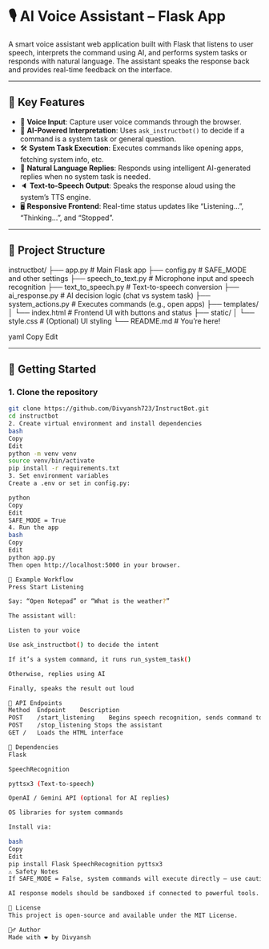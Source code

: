 # 🎙️ AI Voice Assistant – Flask App

A smart voice assistant web application built with Flask that listens to user speech, interprets the command using AI, and performs system tasks or responds with natural language. The assistant speaks the response back and provides real-time feedback on the interface.

---

## 🧠 Key Features

- 🎤 **Voice Input**: Capture user voice commands through the browser.
- 🧠 **AI-Powered Interpretation**: Uses `ask_instructbot()` to decide if a command is a system task or general question.
- 🛠️ **System Task Execution**: Executes commands like opening apps, fetching system info, etc.
- 💬 **Natural Language Replies**: Responds using intelligent AI-generated replies when no system task is needed.
- 🔈 **Text-to-Speech Output**: Speaks the response aloud using the system’s TTS engine.
- 🖥️ **Responsive Frontend**: Real-time status updates like “Listening…”, “Thinking…”, and “Stopped”.

---

## 📁 Project Structure

instructbot/
├── app.py # Main Flask app
├── config.py # SAFE_MODE and other settings
├── speech_to_text.py # Microphone input and speech recognition
├── text_to_speech.py # Text-to-speech conversion
├── ai_response.py # AI decision logic (chat vs system task)
├── system_actions.py # Executes commands (e.g., open apps)
├── templates/
│ └── index.html # Frontend UI with buttons and status
├── static/
│ └── style.css # (Optional) UI styling
└── README.md # You’re here!

yaml
Copy
Edit

---

## 🚀 Getting Started

### 1. Clone the repository
```bash
git clone https://github.com/Divyansh723/InstructBot.git
cd instructbot
2. Create virtual environment and install dependencies
bash
Copy
Edit
python -m venv venv
source venv/bin/activate  
pip install -r requirements.txt
3. Set environment variables
Create a .env or set in config.py:

python
Copy
Edit
SAFE_MODE = True  
4. Run the app
bash
Copy
Edit
python app.py
Then open http://localhost:5000 in your browser.

🧪 Example Workflow
Press Start Listening

Say: “Open Notepad” or “What is the weather?”

The assistant will:

Listen to your voice

Use ask_instructbot() to decide the intent

If it’s a system command, it runs run_system_task()

Otherwise, replies using AI

Finally, speaks the result out loud

🔧 API Endpoints
Method	Endpoint	Description
POST	/start_listening	Begins speech recognition, sends command to AI and executes
POST	/stop_listening	Stops the assistant
GET	/	Loads the HTML interface

📌 Dependencies
Flask

SpeechRecognition

pyttsx3 (Text-to-speech)

OpenAI / Gemini API (optional for AI replies)

OS libraries for system commands

Install via:

bash
Copy
Edit
pip install Flask SpeechRecognition pyttsx3
⚠️ Safety Notes
If SAFE_MODE = False, system commands will execute directly – use caution.

AI response models should be sandboxed if connected to powerful tools.

📃 License
This project is open-source and available under the MIT License.

🙋‍♂️ Author
Made with ❤️ by Divyansh